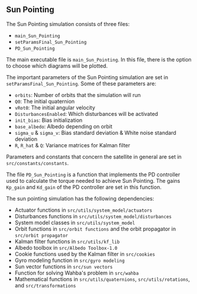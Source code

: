 ## Sun Pointing

The Sun Pointing simulation consists of three files:
- `main_Sun_Pointing`
- `setParamsFinal_Sun_Pointing`
- `PD_Sun_Pointing`

The main executable file is `main_Sun_Pointing`. In this file, there is the option to choose which diagrams will be plotted.

The important parameters of the Sun Pointing simulation are set in `setParamsFinal_Sun_Pointing`. Some of these parameters are:
- `orbits`: Number of orbits that the simulation will run
- `Q0`: The initial quaternion
- `vRot0`: The initial angular velocity
- `DisturbancesEnabled`: Which disturbances will be activated
- `init_bias`: Bias initialization
- `base_albedo`: Albedo depending on orbit 
- `sigma_u` & `sigma_v`: Bias standard deviation & White noise standard deviation 
- `R`, `R_hat` & `Q`: Variance matrices for Kalman filter

Parameters and constants that concern the satellite in general are set in `src/constants/constants`.

The file `PD_Sun_Pointing` is a function that implements the PD controller used to calculate the torque needed to achieve Sun Pointing. The gains `Kp_gain` and `Kd_gain` of the PD controller are set in this function.

The sun pointing simulation has the following dependencies:
- Actuator functions in `src/utils/system_model/actuators`
- Disturbances functions in `src/utils/system_model/disturbances`
- System model classes in `src/utils/system_model`
- Orbit functions in `src/orbit functions` and the orbit propagator in `src/orbit propagator`
- Kalman filter functions in `src/utils/kf_lib`
- Albedo toolbox in `src/Albedo Toolbox-1.0`
- Cookie functions used by the Kalman filter in `src/cookies`
- Gyro modeling function in `src/gyro modeling`
- Sun vector functions in `src/sun vectors`
- Function for solving Wahba's problem in `src/wahba`
- Mathematical functions in `src/utils/quaternions`, `src/utils/rotations`, and `src/transformations`

